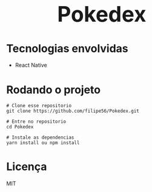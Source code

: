 
<h1 align="center" style="font-size:4em">Pokedex</h1>


# Tecnologias envolvidas

- React Native


# Rodando o projeto

```
# Clone esse repositorio
git clone https://github.com/filipe56/Pokedex.git

# Entre no repositorio
cd Pokedex

# Instale as dependencias
yarn install ou npm install

```


# Licença

MIT
